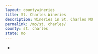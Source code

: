 ```yaml
---
layout: countywineries
title: St. Charles Wineries
description: Wineries in St. Charles MO
permalink: /mo/st. charles/
county: st. charles
state: mo
---
```

-
